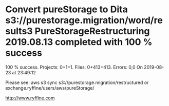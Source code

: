 # Convert pureStorage to Dita s3://purestorage.migration/word/results3 PureStorageRestructuring 2019.08.13 completed with 100 % success

100 % success. Projects: 0+1=1.  Files: 0+413=413. Errors: 0,0  On 2019-08-23 at 23:49:12



Please see: aws s3 sync s3://purestorage.migration/restructured or exchange.ryffine/users/aws/pureStorage/

http://www.ryffine.com
